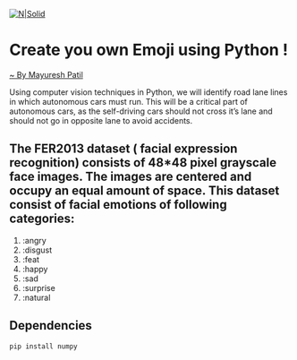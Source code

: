[![N|Solid](https://www.parallels.com/blogs/app/uploads/2018/12/BlogPost_1140x300_Emojis.png)](https://www.parallels.com/blogs/app/uploads/2018/12/BlogPost_1140x300_Emojis.png)
# Create you own Emoji using Python !
[~ By Mayuresh Patil]()

Using computer vision techniques in Python, we will identify road lane lines in which autonomous cars must run. This will be a critical part of autonomous cars, as the self-driving cars should not cross it’s lane and should not go in opposite lane to avoid accidents.

## The FER2013 dataset ( facial expression recognition) consists of 48*48 pixel grayscale face images. The images are centered and occupy an equal amount of space. This dataset consist of facial emotions of following categories:

1) :angry
2) :disgust
3) :feat
4) :happy
5) :sad
6) :surprise
7) :natural

## Dependencies
```
pip install numpy 
```
